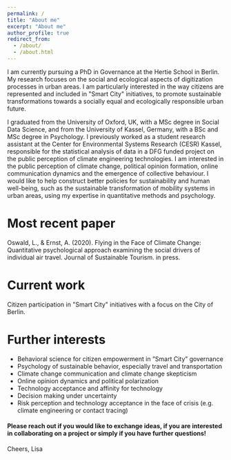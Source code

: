```yaml
---
permalink: /
title: "About me"
excerpt: "About me"
author_profile: true
redirect_from: 
  - /about/
  - /about.html
---
```


I am currently pursuing a PhD in Governance at the Hertie School in Berlin. My research focuses on the social and ecological aspects of digitization processes in urban areas. I am particularly interested in the way citizens are represented and included in "Smart City" initiatives, to promote sustainable transformations towards a socially equal and ecologically responsible urban future. 

I graduated from the University of Oxford, UK, with a MSc degree in Social Data Science, and from the University of Kassel, Germany, with a BSc and MSc degree in Psychology. I previously worked as a student research assistant at the Center for Environmental Systems Research (CESR) Kassel, responsible for the statistical analysis of data in a DFG funded project on the public perception of climate engineering technologies. I am interested in the public perception of climate change, political opinion formation, online communication dynamics and the emergence of collective behaviour. I would like to help construct better policies for sustainability and human well-being, such as the sustainable transformation of mobility systems in urban areas, using my expertise in quantitative methods and psychology. 

Most recent paper
======
Oswald, L., & Ernst, A. (2020). Flying in the Face of Climate Change: Quantitative psychological approach examining the social drivers of individual air travel. Journal of Sustainable Tourism. in press.

Current work
======
Citizen participation in "Smart City" initiatives with a focus on the City of Berlin.

Further interests
======

* Behavioral science for citizen empowerment in ”Smart City” governance 
* Psychology of sustainable behavior, especially travel and transportation 
* Climate change communication and climate change skepticism
* Online opinion dynamics and political polarization
* Technology acceptance and affinity for technology
* Decision making under uncertainty 
* Risk perception and technology acceptance in the face of crisis (e.g. climate engineering or contact tracing)

#### Please reach out if you would like to exchange ideas, if you are interested in collaborating on a project or simply if you have further questions!  
Cheers, Lisa

